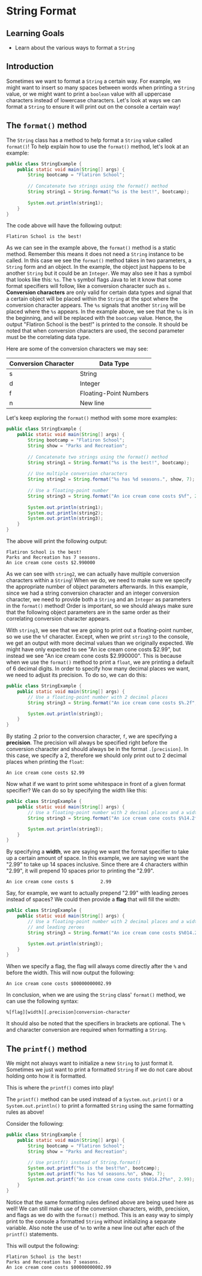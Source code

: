 # String Format

## Learning Goals

- Learn about the various ways to format a `String`

## Introduction

Sometimes we want to format a `String` a certain way. For example, we might want
to insert so many spaces between words when printing a `String` value, or we
might want to print a `boolean` value with all uppercase characters instead of
lowercase characters. Let's look at ways we can format a `String` to ensure it
will print out on the console a certain way!

## The `format()` method

The `String` class has a method to help format a `String` value called
`format()`! To help explain how to use the `format()` method, let's look at an
example:

```java
public class StringExample {
    public static void main(String[] args) {
        String bootcamp = "Flatiron School";
        
        // Concatenate two strings using the format() method
        String string1 = String.format("%s is the best!", bootcamp);
        
        System.out.println(string1);
    }
}
```

The code above will have the following output:

```plaintext
Flatiron School is the best!
```

As we can see in the example above, the `format()` method is a static method.
Remember this means it does not need a `String` instance to be called. In this
case we see the `format()` method takes in two parameters, a `String` form and
an object. In the example, the object just happens to be another `String` but
it could be an `Integer`. We may also see it has a symbol that looks like this:
`%s`. The `%` symbol flags Java to let it know that some format specifiers will
follow, like a conversion character such as `s`. **Conversion characters** are
only valid for certain data types and signal that a certain object will be
placed within the `String` at the spot where the conversion character appears.
The `%s` signals that another `String` will be placed where the `%s` appears. In
the example above, we see that the `%s` is in the beginning, and will be
replaced with the `bootcamp` value. Hence, the output "Flatiron School is the
best!" is printed to the console. It should be noted that when conversion
characters are used, the second parameter must be the correlating data type.

Here are some of the conversion characters we may see:

| Conversion Character | Data Type              |
|----------------------|------------------------|
| s                    | String                 |
| d                    | Integer                |
| f                    | Floating-Point Numbers |
| n                    | New line               |

Let's keep exploring the `format()` method with some more examples:

```java
public class StringExample {
    public static void main(String[] args) {
        String bootcamp = "Flatiron School";
        String show = "Parks and Recreation";
        
        // Concatenate two strings using the format() method
        String string1 = String.format("%s is the best!", bootcamp);
        
        // Use multiple conversion characters
        String string2 = String.format("%s has %d seasons.", show, 7);
        
        // Use a floating-point number
        String string3 = String.format("An ice cream cone costs $%f", 2.99);
        
        System.out.println(string1);
        System.out.println(string2);
        System.out.println(string3);
    }
}
```

The above will print the following output:

```plaintext
Flatiron School is the best!
Parks and Recreation has 7 seasons.
An ice cream cone costs $2.990000
```

As we can see with `string2`, we can actually have multiple conversion
characters within a `String`! When we do, we need to make sure we specify the
appropriate number of object parameters afterwards. In this example, since we
had a string conversion character and an integer conversion character, we need
to provide both a `String` and an `Integer` as parameters in the `format()`
method! Order is important, so we should always make sure that the following
object parameters are in the same order as their correlating conversion
character appears.

With `string3`, we see that we are going to print out a floating-point number,
so we use the `%f` character. Except, when we print `string3` to the console,
we get an output with more decimal values than we originally expected. We might
have only expected to see "An ice cream cone costs $2.99", but instead we see
"An ice cream cone costs $2.990000". This is because when we use the `format()`
method to print a `float`, we are printing a default of 6 decimal digits. In
order to specify how many decimal places we want, we need to adjust its
precision. To do so, we can do this:

```java
public class StringExample {
    public static void main(String[] args) {
        // Use a floating-point number with 2 decimal places
        String string3 = String.format("An ice cream cone costs $%.2f", 2.99);

        System.out.println(string3);
    }
}
```

By stating .2 prior to the conversion character, `f`, we are specifying a
**precision**. The precision will always be specified right before the
conversion character and should always be in the format `.[precision]`. In this
case, we specify a 2, therefore we should only print out to 2 decimal places
when printing the `float`:

```plaintext
An ice cream cone costs $2.99
```

Now what if we want to print some whitespace in front of a given format
specifier? We can do so by specifying the width like this:

```java
public class StringExample {
    public static void main(String[] args) {
        // Use a floating-point number with 2 decimal places and a width of 14
        String string3 = String.format("An ice cream cone costs $%14.2f", 2.99);

        System.out.println(string3);
    }
}
```

By specifying a **width**, we are saying we want the format specifier to take up
a certain amount of space. In this example, we are saying we want the "2.99" to
take up 14 spaces inclusive. Since there are 4 characters within "2.99", it will
prepend 10 spaces prior to printing the "2.99".

```plaintext
An ice cream cone costs $          2.99
```

Say, for example, we want to actually prepend "2.99" with leading zeroes instead
of spaces? We could then provide a **flag** that will fill the width:

```java
public class StringExample {
    public static void main(String[] args) {
        // Use a floating-point number with 2 decimal places and a width of 14
        // and leading zeroes
        String string3 = String.format("An ice cream cone costs $%014.2f", 2.99);

        System.out.println(string3);
    }
}
```

When we specify a flag, the flag will always come directly after the `%` and
before the width. This will now output the following:

```plaintext
An ice cream cone costs $00000000002.99
```

In conclusion, when we are using the `String` class' `format()` method, we can
use the following syntax:

```plaintext
%[flag][width][.precision]conversion-character
```

It should also be noted that the specifiers in brackets are optional. The `%`
and character conversion are required when formatting a `String`.

## The `printf()` method

We might not always want to initialize a new `String` to just format it.
Sometimes we just want to print a formatted `String` if we do not care about
holding onto how it is formatted.

This is where the `printf()` comes into play!

The `printf()` method can be used instead of a `System.out.print()` or a
`System.out.println()` to print a formatted `String` using the same formatting
rules as above!

Consider the following:

```java
public class StringExample {
    public static void main(String[] args) {
        String bootcamp = "Flatiron School";
        String show = "Parks and Recreation";
        
        // Use printf() instead of String.format()
        System.out.printf("%s is the best!%n", bootcamp);
        System.out.printf("%s has %d seasons.%n", show, 7);
        System.out.printf("An ice cream cone costs $%014.2f%n", 2.99);
    }
}
```

Notice that the same formatting rules defined above are being used here as well!
We can still make use of the conversion characters, width, precision, and flags
as we do with the `format()` method. This is an easy way to simply print to
the console a formatted `String` without initializing a separate variable. Also
note the use of `%n` to write a new line out after each of the `printf()`
statements.

This will output the following:

```plaintext
Flatiron School is the best!
Parks and Recreation has 7 seasons.
An ice cream cone costs $00000000002.99
```
